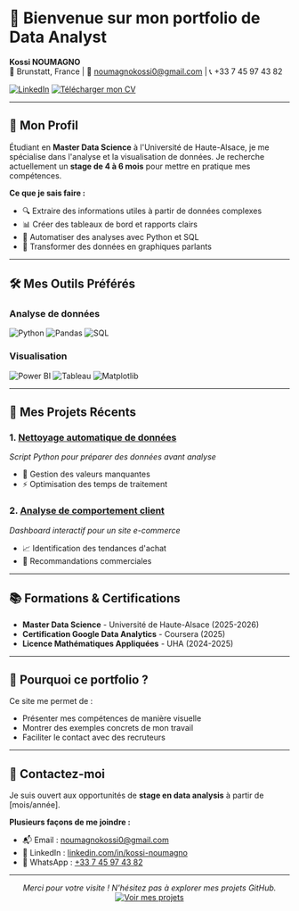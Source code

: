 # 👋 Bienvenue sur mon portfolio de Data Analyst

**Kossi NOUMAGNO**  
📍 Brunstatt, France | 📧 noumagnokossi0@gmail.com | 📞 +33 7 45 97 43 82  

[![LinkedIn](https://img.shields.io/badge/Me_contacter_sur_LinkedIn-2867B2?style=flat&logo=linkedin)](https://www.linkedin.com/in/kossi-noumagno)
[![Télécharger mon CV](https://img.shields.io/badge/Télécharger_mon_CV-PDF-orange)](assets/cv_kossi_noumagno.pdf)

---

## 🎯 Mon Profil

Étudiant en **Master Data Science** à l'Université de Haute-Alsace, je me spécialise dans l'analyse et la visualisation de données. Je recherche actuellement un **stage de 4 à 6 mois** pour mettre en pratique mes compétences.

**Ce que je sais faire :**
- 🔍 Extraire des informations utiles à partir de données complexes
- 📊 Créer des tableaux de bord et rapports clairs
- 🤖 Automatiser des analyses avec Python et SQL
- 🎨 Transformer des données en graphiques parlants

---

## 🛠 Mes Outils Préférés  

### Analyse de données
<p>
  <img src="https://img.shields.io/badge/Python-FFD43B?logo=python&logoColor=blue" alt="Python">
  <img src="https://img.shields.io/badge/Pandas-150458?logo=pandas&logoColor=white" alt="Pandas">
  <img src="https://img.shields.io/badge/SQL-4479A1?logo=postgresql&logoColor=white" alt="SQL">
</p>

### Visualisation
<p>
  <img src="https://img.shields.io/badge/Power_BI-F2C811?logo=powerbi&logoColor=black" alt="Power BI">
  <img src="https://img.shields.io/badge/Tableau-E97627?logo=tableau&logoColor=white" alt="Tableau">
  <img src="https://img.shields.io/badge/Matplotlib-11557C?logo=python&logoColor=white" alt="Matplotlib">
</p>

---

## 🌟 Mes Projets Récents

### 1. [Nettoyage automatique de données](https://github.com/Dave-kossi/Cleanning_Algorithm)
*Script Python pour préparer des données avant analyse*
- 🧹 Gestion des valeurs manquantes
- ⚡ Optimisation des temps de traitement

### 2. [Analyse de comportement client](https://github.com/Dave-kossi/analyse_produits_e-commerce)
*Dashboard interactif pour un site e-commerce*
- 📈 Identification des tendances d'achat
- 🎯 Recommandations commerciales

---

## 📚 Formations & Certifications
- **Master Data Science** - Université de Haute-Alsace (2025-2026)
- **Certification Google Data Analytics** - Coursera (2025)
- **Licence Mathématiques Appliquées** - UHA (2024-2025)

---

## 💬 Pourquoi ce portfolio ?
Ce site me permet de :
- Présenter mes compétences de manière visuelle
- Montrer des exemples concrets de mon travail
- Faciliter le contact avec des recruteurs

---

## 📩 Contactez-moi
Je suis ouvert aux opportunités de **stage en data analysis** à partir de [mois/année].

**Plusieurs façons de me joindre :**
- 📬 Email : [noumagnokossi0@gmail.com](mailto:noumagnokossi0@gmail.com)
- 💼 LinkedIn : [linkedin.com/in/kossi-noumagno](https://www.linkedin.com/in/kossi-noumagno)
- 📱 WhatsApp : [+33 7 45 97 43 82](https://wa.me/33745974382)

---

<p align="center">
  <i>Merci pour votre visite ! N'hésitez pas à explorer mes projets GitHub.</i>  
  <a href="https://github.com/Dave-kossi?tab=repositories">
    <img src="https://img.shields.io/badge/Voir_mes_autres_projets-181717?style=for-the-badge&logo=github" alt="Voir mes projets">
  </a>
</p>
